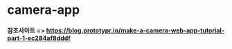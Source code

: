 # camera-app
#### 참조사이트 => https://blog.prototypr.io/make-a-camera-web-app-tutorial-part-1-ec284af8dddf
